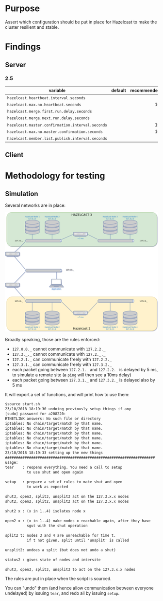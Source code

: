 # Purpose

Assert which configuration should be put in place for Hazelcast to make the cluster resilient and stable.

# Findings

## Server

### 2.5


| variable                                       | default | recommended | meaning |
|---                                             |     ---:|         ---:|      ---|
| `hazelcast.heartbeat.interval.seconds`         |         |           5 |         |
|`hazelcast.max.no.heartbeat.seconds`            |         |          10 |         |
|`hazelcast.merge.first.run.delay.seconds`       |         |           5 |         |
|`hazelcast.merge.next.run.delay.seconds`        |         |           2 |         |
|`hazelcast.master.confirmation.interval.seconds`|         |          10 |         |
|`hazelcast.max.no.master.confirmation.seconds`  |         |          10 |         |
|`hazelcast.member.list.publish.interval.seconds`|         |           5 |         |


## Client



# Methodology for testing

## Simulation 

Several networks are in place:

![network](static/network.png)

Broadly speaking, those are the rules enforced:
* `127.0.0._` cannot communicate with `127.2.2._`
* `127.3._._` cannot communicate with `127.2._._`
* `127.2.1._` can communicate freely with `127.2.2._`
* `127.3.1._` can communicate freely with `127.3.2._`
* each packet going between `127.2.1._` and  `127.2.2._` is delayed by 5 ms, to simulate a remote site (a `ping` will then see a 10ms delay)
* each packet going between `127.3.1._` and  `127.3.2._` is delayed also by 5 ms


It will export a set of functions, and will print how to use them:

    $source start.sh
    23/10/2018 18:19:30 undoing previously setup things if any
    [sudo] password for a208220: 
    RTNETLINK answers: No such file or directory
    iptables: No chain/target/match by that name.
    iptables: No chain/target/match by that name.
    iptables: No chain/target/match by that name.
    iptables: No chain/target/match by that name.
    iptables: No chain/target/match by that name.
    iptables: No chain/target/match by that name.
    23/10/2018 18:19:33 setting up the new things
    #####################################################################
    usage: 
    tear    : reopens everything. You need a call to setup
              to use shut and open again

    setup   : prepare a set of rules to make shut and open
              to work as expected

    shut3, open3, split3, unsplit3 act on the 127.3.x.x nodes
    shut2, open2, split2, unsplit2 act on the 127.2.x.x nodes

    shut2 x : (x in 1..4) isolates node x

    open2 x : (x in 1..4) make nodes x reachable again, after they have
              sgut with the shut operation

    split2 t: nodes 3 and 4 are unreachable for time t.
              if t not given, split until 'unsplit' is called

    unsplit2: undoes a split (but does not undo a shut)

    status2 : gives state of nodes and intersite

    shut3, open3, split3, unsplit3 to act on the 127.3.x.x nodes


The rules are put in place when the script is sourced.

You can "undo" them (and hence allow communication between everyone undelayed) by issuing
`tear`, and redo all by issuing `setup`.

